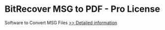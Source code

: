 # BitRecover MSG to PDF - Pro License
Software to Convert MSG Files
[>> Detailed information](https://secure.shareit.com/shareit/product.html?productid=300810660&affiliateid=200057808)